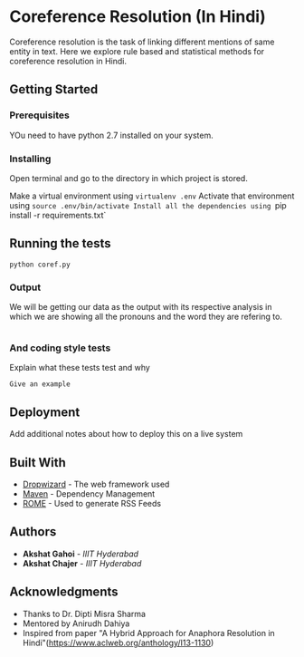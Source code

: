 # Coreference Resolution (In Hindi)

Coreference resolution is the task of linking different mentions
of same entity in text. Here we explore rule based and
statistical methods for coreference resolution in Hindi.

## Getting Started

### Prerequisites

YOu need to have python 2.7 installed on your system.

### Installing

Open terminal and go to the directory in which project is stored.

Make a virtual environment using `virtualenv .env`
Activate that environment using `source .env/bin/activate
Install all the dependencies using `pip install -r requirements.txt`


## Running the tests

```
python coref.py
```

### Output

We will be getting our data as the output with its respective analysis in which we are showing all the pronouns and the word they are refering to.

```

```

### And coding style tests

Explain what these tests test and why

```
Give an example
```

## Deployment

Add additional notes about how to deploy this on a live system

## Built With

* [Dropwizard](http://www.dropwizard.io/1.0.2/docs/) - The web framework used
* [Maven](https://maven.apache.org/) - Dependency Management
* [ROME](https://rometools.github.io/rome/) - Used to generate RSS Feeds

 

## Authors

* **Akshat Gahoi** - *IIIT Hyderabad* 
* **Akshat Chajer** - *IIIT Hyderabad*


## Acknowledgments

* Thanks to Dr. Dipti Misra Sharma
* Mentored by Anirudh Dahiya
* Inspired from paper "A Hybrid Approach for Anaphora Resolution in Hindi"(https://www.aclweb.org/anthology/I13-1130)

